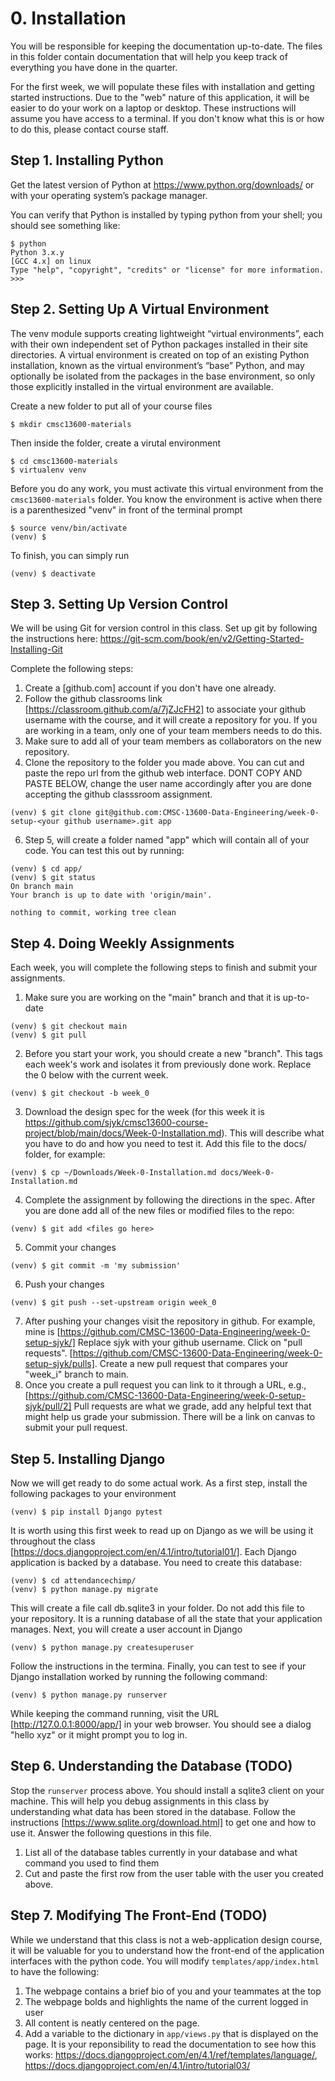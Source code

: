 # 0. Installation
You will be responsible for keeping the documentation up-to-date. The files in this folder contain documentation that will help you keep track of everything you have done in the quarter.

For the first week, we will populate these files with installation and getting started instructions. Due to the "web" nature of this application, it will be
easier to do your work on a laptop or desktop. These instructions will assume you have access to a terminal. If you don't know what this is or how to do this, please contact course staff.

## Step 1. Installing Python
Get the latest version of Python at https://www.python.org/downloads/ or with your operating system’s package manager.

You can verify that Python is installed by typing python from your shell; you should see something like:
```
$ python
Python 3.x.y
[GCC 4.x] on linux
Type "help", "copyright", "credits" or "license" for more information.
>>>
```

## Step 2. Setting Up A Virtual Environment
The venv module supports creating lightweight “virtual environments”, each with their own independent set of Python packages installed in their 
site directories. A virtual environment is created on top of an existing Python installation, known as the virtual environment’s “base” Python, 
and may optionally be isolated from the packages in the base environment, so only those explicitly installed in the virtual environment are available.

Create a new folder to put all of your course files
```
$ mkdir cmsc13600-materials
```
Then inside the folder, create a virutal environment
```
$ cd cmsc13600-materials
$ virtualenv venv
```

Before you do any work, you must activate this virtual environment from the `cmsc13600-materials` folder. You know the environment is active when there
is a parenthesized "venv" in front of the terminal prompt
```
$ source venv/bin/activate
(venv) $
```
To finish, you can simply run
```
(venv) $ deactivate
```

## Step 3. Setting Up Version Control
We will be using Git for version control in this class. Set up git by following the instructions here: https://git-scm.com/book/en/v2/Getting-Started-Installing-Git

Complete the following steps:
1. Create a [github.com] account if you don't have one already.
2. Follow the github classrooms link [https://classroom.github.com/a/7jZJcFH2] to associate your github username with the course, and it will create a repository for you. If you are working in a team, only one of your team members needs to do this.
4. Make sure to add all of your team members as collaborators on the new repository.
5. Clone the repository to the folder you made above. You can cut and paste the repo url from the github web interface. DONT COPY AND PASTE BELOW, change the user name accordingly after you are done accepting the github classsroom assignment.
```
(venv) $ git clone git@github.com:CMSC-13600-Data-Engineering/week-0-setup-<your github username>.git app
```
6. Step 5, will create a folder named "app" which will contain all of your code. You can test this out by running:
```
(venv) $ cd app/
(venv) $ git status
On branch main
Your branch is up to date with 'origin/main'.

nothing to commit, working tree clean
```

## Step 4. Doing Weekly Assignments
Each week, you will complete the following steps to finish and submit your assignments.
1. Make sure you are working on the "main" branch and that it is up-to-date
```
(venv) $ git checkout main
(venv) $ git pull
```
2. Before you start your work, you should create a new "branch". This tags each week's work and isolates it from previously done work. Replace the 0 below with the current week.
```
(venv) $ git checkout -b week_0
```
3. Download the design spec for the week (for this week it is https://github.com/sjyk/cmsc13600-course-project/blob/main/docs/Week-0-Installation.md). This will describe what you have to do and how you need to test it. Add this file to the docs/ folder, for example:
```
(venv) $ cp ~/Downloads/Week-0-Installation.md docs/Week-0-Installation.md
```
4. Complete the assignment by following the directions in the spec. After you are done add all of the new files or modified files to the repo:
```
(venv) $ git add <files go here>
```
5. Commit your changes
```
(venv) $ git commit -m 'my submission'
```
6. Push your changes
```
(venv) $ git push --set-upstream origin week_0
```
7. After pushing your changes visit the repository in github. For example, mine is [https://github.com/CMSC-13600-Data-Engineering/week-0-setup-sjyk/] Replace sjyk with your github username. Click on "pull requests". [https://github.com/CMSC-13600-Data-Engineering/week-0-setup-sjyk/pulls]. Create a new pull request that compares your "week_i" branch to main. 
8. Once you create a pull request you can link to it through a URL, e.g., [https://github.com/CMSC-13600-Data-Engineering/week-0-setup-sjyk/pull/2] Pull requests are what we grade, add any helpful text that might help us grade your submission. There will be a link on canvas to submit your pull request.


## Step 5. Installing Django
Now we will get ready to do some actual work. As a first step, install the following packages to your environment
```
(venv) $ pip install Django pytest
```
It is worth using this first week to read up on Django as we will be using it throughout the class [https://docs.djangoproject.com/en/4.1/intro/tutorial01/]. Each Django application is backed by a database. You need to create this database:
```
(venv) $ cd attendancechimp/
(venv) $ python manage.py migrate
```
This will create a file call db.sqlite3 in your folder. Do not add this file to your repository. It is a running database of all the state that
your application manages. Next, you will create a user account in Django
```
(venv) $ python manage.py createsuperuser
```
Follow the instructions in the termina. Finally, you can test to see if your Django installation worked by running the following command:
```
(venv) $ python manage.py runserver
```
While keeping the command running, visit the URL [http://127.0.0.1:8000/app/] in your web browser. You should see a dialog "hello xyz" or it might prompt you to log in.

## Step 6. Understanding the Database (TODO)
Stop the `runserver` process above. You should install a sqlite3 client on your machine. This will help you debug assignments in this class by understanding what data has been stored in the database. Follow the instructions [https://www.sqlite.org/download.html] to get one and how to use it. Answer the following questions in this file.

1. List all of the database tables currently in your database and what command you used to find them
2. Cut and paste the first row from the user table with the user you created above.

## Step 7. Modifying The Front-End (TODO)
While we understand that this class is not a web-application design course, it will be valuable for you to understand how the front-end of the application interfaces with the python code. You will modify `templates/app/index.html` to have the following:
1. The webpage contains a brief bio of you and your teammates at the top
2. The webpage bolds and highlights the name of the current logged in user 
3. All content is neatly centered on the page.
4. Add a variable to the dictionary in `app/views.py` that is displayed on the page. It is your reponsibility to read the documentation to see how this works: https://docs.djangoproject.com/en/4.1/ref/templates/language/, https://docs.djangoproject.com/en/4.1/intro/tutorial03/
